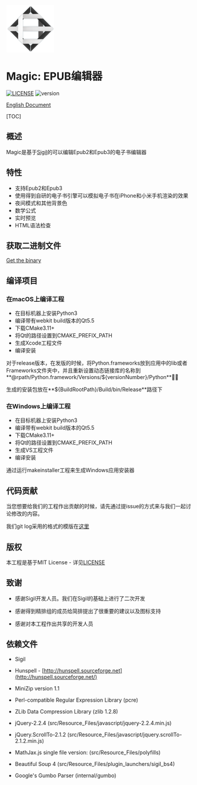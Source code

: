 <img src="./src/Resource_Files/icon/app_icon_512.png" width=128/>

# Magic: EPUB编辑器

[![LICENSE](https://img.shields.io/packagist/l/doctrine/orm.svg)](./LICENSE.md) ![version](https://img.shields.io/badge/version-0.9.27-green.svg)

[English Document](./README.md)

[TOC]

## 概述

Magic是基于[Sigil](https://github.com/Sigil-Ebook/Sigil)的可以编辑Epub2和Epub3的电子书编辑器

## 特性

* 支持Epub2和Epub3
* 使用得到自研的电子书引擎可以模拟电子书在iPhone和小米手机渲染的效果
* 夜间模式和其他背景色
* 数学公式
* 实时预览
* HTML语法检查

## 获取二进制文件

[Get the binary](https://github.com/luojilab/ETypeSetting/releases)

## 编译项目

### 在macOS上编译工程

* 在目标机器上安装Python3
* 编译带有webkit build版本的Qt5.5
* 下载CMake3.11+
* 将Qt的路径设置到CMAKE_PREFIX_PATH
* 生成Xcode工程文件
* 编译安装

对于release版本，在发版的时候，将Python.frameworks放到应用中的lib或者Frameworks文件夹中，并且重新设置动态链接库的名称到**@rpath/Python.framework/Versions/${versionNumber}/Python**

生成的安装包放在**${BuildRootPath}/Build/bin/Release**路径下

### 在Windows上编译工程

- 在目标机器上安装Python3
- 编译带有webkit build版本的Qt5.5
- 下载CMake3.11+
- 将Qt的路径设置到CMAKE_PREFIX_PATH
- 生成VS工程文件
- 编译安装

通过运行makeinstaller工程来生成Windows应用安装器

## 代码贡献

当您想要给我们的工程作出贡献的时候，请先通过提issue的方式来与我们一起讨论修改的内容。

我们git log采用的格式的模版在[这里](https://github.com/angular/angular/blob/master/CONTRIBUTING.md#commit)

## 版权

本工程是基于MIT License - 详见[LICENSE](./LICENSE)

## 致谢

* 感谢Sigil开发人员。我们在Sigil的基础上进行了二次开发

* 感谢得到精排组的成员给简排提出了很重要的建议以及图标支持
* 感谢对本工程作出共享的开发人员

## 依赖文件

- Sigil

- Hunspell - [http://hunspell.sourceforge.net](http://hunspell.sourceforge.net/)
- MiniZip version 1.1
- Perl-compatible Regular Expression Library (pcre)
- ZLib Data Compression Library (zlib 1.2.8)
- jQuery-2.2.4 (src/Resource_Files/javascript/jquery-2.2.4.min.js)
- jQuery.ScrollTo-2.1.2 (src/Resource_Files/javascript/jquery.scrollTo-2.1.2.min.js)
- MathJax.js single file version: (src/Resource_Files/polyfills)

- Beautiful Soup 4 (src/Resource_Files/plugin_launchers/sigil_bs4)
- Google's Gumbo Parser (internal/gumbo)

